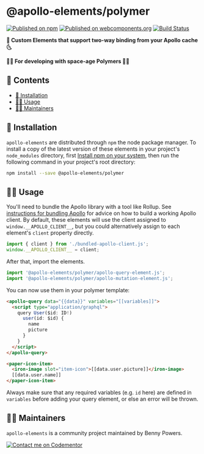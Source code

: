 # @apollo-elements/polymer
[![Published on npm](https://img.shields.io/npm/v/@apollo-elements/polymer.svg)](https://www.npmjs.com/package/@apollo-elements/polymer)
[![Published on webcomponents.org](https://img.shields.io/badge/webcomponents.org-published-blue.svg)](https://www.webcomponents.org/element/@apollo-elements/polymer)
[![Build Status](https://circleci.com/gh/apollo-elements/apollo-elements/tree/master.svg?style=svg)](https://circleci.com/gh/apollo-elements/apollo-elements/tree/master)

<strong>🚀 Custom Elements that support two-way binding from your Apollo cache 🌜</strong>

<strong>👩‍🚀 For developing with space-age Polymers 👨‍🚀</strong>

## 📓 Contents
- [🔧 Installation](#-installation)
- [👩‍🚀 Usage](#-usage)
- [👷‍♂️ Maintainers](#-maintainers)

## 🔧 Installation
`apollo-elements` are distributed through `npm` the node package manager. To install a copy of the latest version of these elements in your project's `node_modules` directory, first [Install npm on your system](https://www.npmjs.com/get-npm), then run the following command in your project's root directory:

```bash
npm install --save @apollo-elements/polymer
```

## 👩‍🚀 Usage
You'll need to bundle the Apollo library with a tool like Rollup. See [instructions for bundling Apollo](https://github.com/apollo-elements/apollo-elements#-bundling) for advice on how to build a working Apollo client. By default, these elements will use the client assigned to `window.__APOLLO_CLIENT__`, but you could alternatively assign to each element's `client` property directly.

```js
import { client } from './bundled-apollo-client.js';
window.__APOLLO_CLIENT__ = client;
```

After that, import the elements.

```js
import '@apollo-elements/polymer/apollo-query-element.js';
import '@apollo-elements/polymer/apollo-mutation-element.js';
```

You can now use them in your polymer template:
```html
<apollo-query data="{{data}}" variables="[[variables]]">
  <script type="application/graphql">
    query User($id: ID!)
      user(id: $id) {
        name
        picture
      }
    }
  </script>
</apollo-query>

<paper-icon-item>
  <iron-image slot="item-icon">[[data.user.picture]]</iron-image>
  [[data.user.name]]
</paper-icon-item>
```

Always make sure that any required variables (e.g. `id` here) are defined in `variables` before adding your query element, or else an error will be thrown.

## 👷‍♂️ Maintainers
`apollo-elements` is a community project maintained by Benny Powers.

[![Contact me on Codementor](https://cdn.codementor.io/badges/contact_me_github.svg)](https://www.codementor.io/bennyp?utm_source=github&utm_medium=button&utm_term=bennyp&utm_campaign=github)
